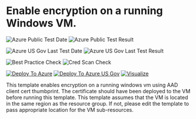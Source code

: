 # Enable encryption on a running Windows VM. 

![Azure Public Test Date](https://azurequickstartsservice.blob.core.windows.net/badges/201-encrypt-running-windows-vm-aad-client-cert/PublicLastTestDate.svg)
![Azure Public Test Result](https://azurequickstartsservice.blob.core.windows.net/badges/201-encrypt-running-windows-vm-aad-client-cert/PublicDeployment.svg)

![Azure US Gov Last Test Date](https://azurequickstartsservice.blob.core.windows.net/badges/201-encrypt-running-windows-vm-aad-client-cert/FairfaxLastTestDate.svg)
![Azure US Gov Last Test Result](https://azurequickstartsservice.blob.core.windows.net/badges/201-encrypt-running-windows-vm-aad-client-cert/FairfaxDeployment.svg)

![Best Practice Check](https://azurequickstartsservice.blob.core.windows.net/badges/201-encrypt-running-windows-vm-aad-client-cert/BestPracticeResult.svg)
![Cred Scan Check](https://azurequickstartsservice.blob.core.windows.net/badges/201-encrypt-running-windows-vm-aad-client-cert/CredScanResult.svg)

[![Deploy To Azure](https://raw.githubusercontent.com/fathym-it/azure-quickstart-templates/master/1-CONTRIBUTION-GUIDE/images/deploytoazure.svg?sanitize=true)](https://portal.azure.com/#create/Microsoft.Template/uri/https%3A%2F%2Fraw.githubusercontent.com%2Ffathym-it%2Fazure-quickstart-templates%2Fmaster%2F201-encrypt-running-windows-vm-aad-client-cert%2Fazuredeploy.json)  [![Deploy To Azure US Gov](https://raw.githubusercontent.com/fathym-it/azure-quickstart-templates/master/1-CONTRIBUTION-GUIDE/images/deploytoazuregov.svg?sanitize=true)](https://portal.azure.us/#create/Microsoft.Template/uri/https%3A%2F%2Fraw.githubusercontent.com%2Ffathym-it%2Fazure-quickstart-templates%2Fmaster%2F201-encrypt-running-windows-vm-aad-client-cert%2Fazuredeploy.json)  [![Visualize](https://raw.githubusercontent.com/fathym-it/azure-quickstart-templates/master/1-CONTRIBUTION-GUIDE/images/visualizebutton.svg?sanitize=true)](http://armviz.io/#/?load=https%3A%2F%2Fraw.githubusercontent.com%2Ffathym-it%2Fazure-quickstart-templates%2Fmaster%2F201-encrypt-running-windows-vm-aad-client-cert%2Fazuredeploy.json)

This template enables encryption on a running windows vm using AAD client cert thumbprint. The certificate should have been deployed to the VM before running this template. This template assumes that the VM is located in the same region as the resource group. If not, please edit the template to pass appropriate location for the VM sub-resources.
